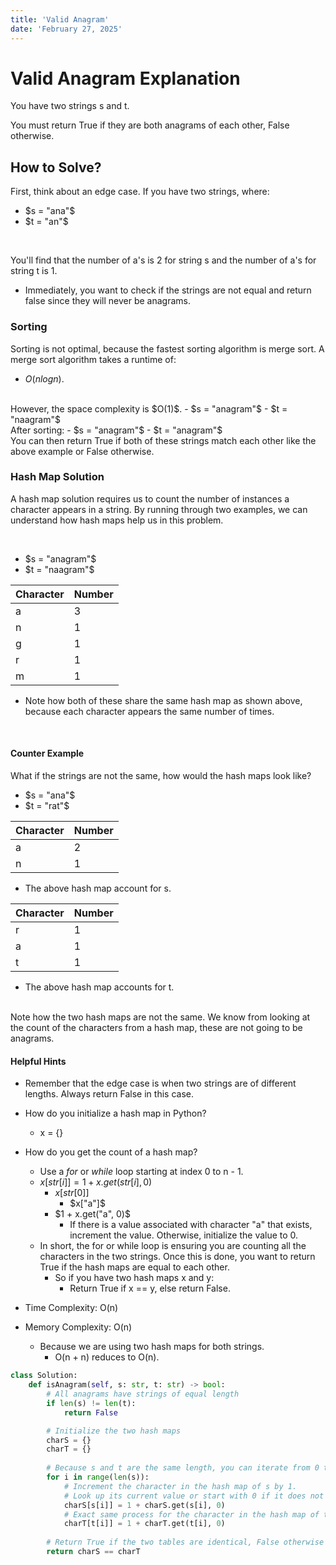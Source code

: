 ```yaml
---
title: 'Valid Anagram'
date: 'February 27, 2025'
---
```


# Valid Anagram Explanation

You have two strings s and t.

You must return True if they are both anagrams of each other, False otherwise.

## How to Solve?

First, think about an edge case. If you have two strings, where:
- $s = "ana"$
- $t = "an"$

<br />

You'll find that the number of a's is 2 for string s and the number of a's for string t is 1.

- Immediately, you want to check if the strings are not equal and return false since they will never be anagrams.

### Sorting

Sorting is not optimal, because the fastest sorting algorithm is merge sort. A merge sort algorithm takes a runtime of:
- $O(nlogn)$. 
<br />
However, the space complexity is $O(1)$.
- $s = "anagram"$
- $t = "naagram"$
<br />
After sorting:
- $s = "anagram"$
- $t = "anagram"$
<br />
You can then return True if both of these strings match each other like the above example or False otherwise.

### Hash Map Solution
A hash map solution requires us to count the number of instances a character appears in a string.
By running through two examples, we can understand how hash maps help us in this problem.

<br />

- $s = "anagram"$
- $t = "naagram"$

|   Character   |   Number  |
|   ---         |   ---     |
|   a           |   3       |
|   n           |   1       |
|   g           |   1       |
|   r           |   1       |
|   m           |   1       |

- Note how both of these share the same hash map as shown above, because each character appears the same number of times.

<br />

#### Counter Example

What if the strings are not the same, how would the hash maps look like?
- $s = "ana"$
- $t = "rat"$

|   Character   |   Number  |
|   ---         |   ---     |
|   a           |   2       |
|   n           |   1       |

- The above hash map account for s.

|   Character   |   Number  |
|   ---         |   ---     |
|   r           |   1       |
|   a           |   1       |
|   t           |   1       |

- The above hash map accounts for t.
<br />
Note how the two hash maps are not the same. We know from looking at the count of the characters from a hash map, these are not going to be anagrams.

#### Helpful Hints
- Remember that the edge case is when two strings are of different lengths. Always return False in this case.
- How do you initialize a hash map in Python?
    - x = {}
- How do you get the count of a hash map?
    - Use a $for$ or $while$ loop starting at index 0 to n - 1.
    - $x[str[i]] = 1 + x.get(str[i], 0)$
        - $x[str[0]]$
            - $x["a"]$
        - $1 + x.get("a", 0)$
            - If there is a value associated with character "a" that exists, increment the value. Otherwise, initialize the value to 0.
    - In short, the for or while loop is ensuring you are counting all the characters in the two strings. Once this is done, you want to return True if the hash maps are equal to each other.
        - So if you have two hash maps x and y:
            - Return True if x == y, else return False.

- Time Complexity: O(n)
- Memory Complexity: O(n)
    - Because we are using two hash maps for both strings.
        - O(n + n) reduces to O(n).

```python
class Solution:
    def isAnagram(self, s: str, t: str) -> bool:
        # All anagrams have strings of equal length
        if len(s) != len(t):
            return False

        # Initialize the two hash maps
        charS = {}
        charT = {}
        
        # Because s and t are the same length, you can iterate from 0 to n - 1 with either string
        for i in range(len(s)):
            # Increment the character in the hash map of s by 1.
            # Look up its current value or start with 0 if it does not exist.
            charS[s[i]] = 1 + charS.get(s[i], 0)
            # Exact same process for the character in the hash map of t.
            charT[t[i]] = 1 + charT.get(t[i], 0)
        
        # Return True if the two tables are identical, False otherwise
        return charS == charT
